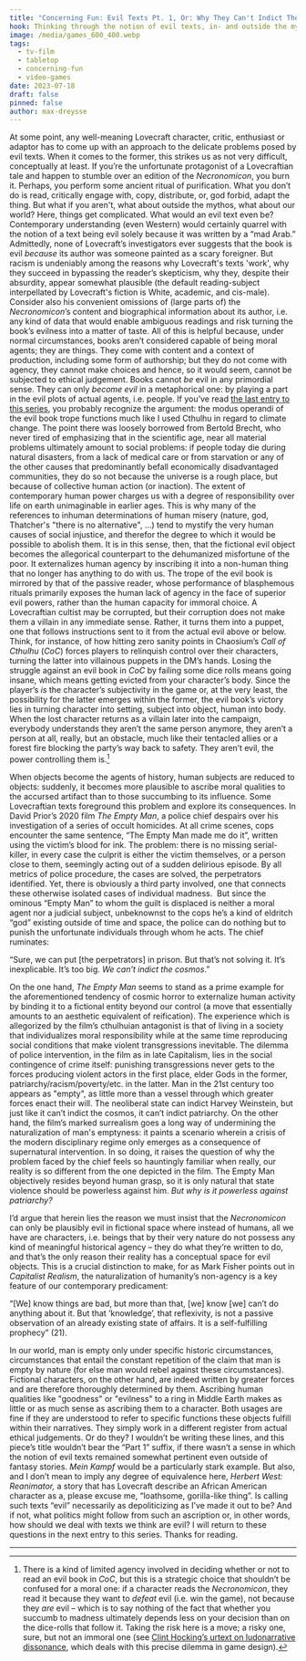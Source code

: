 ```yaml
---
title: "Concerning Fun: Evil Texts Pt. 1, Or: Why They Can't Indict The Cosmos"
hook: Thinking through the notion of evil texts, in- and outside the mythos
image: /media/games_600_400.webp
tags:
  - tv-film
  - tabletop
  - concerning-fun
  - video-games
date: 2023-07-18
draft: false
pinned: false
author: max-dreysse
---
```

At some point, any well-meaning Lovecraft character, critic, enthusiast or
adaptor has to come up with an approach to the delicate problems posed by evil
texts. When it comes to the former, this strikes us as not very difficult,
conceptually at least. If you’re the unfortunate protagonist of a Lovecraftian
tale and happen to stumble over an edition of the *Necronomicon*, you burn it.
Perhaps, you perform some ancient ritual of purification. What you don’t do is
read, critically engage with, copy, distribute, or, god forbid, adapt the
thing. But what if you aren't, what about outside the mythos, what
about our world? Here, things get complicated. What would an evil text even be?
Contemporary understanding (even Western) would certainly quarrel with the
notion of a text being evil solely because it was written by a “mad Arab.”
Admittedly, none of Lovecraft’s investigators ever suggests that the book is
evil *because* its author was someone painted as a scary foreigner. But racism
is undeniably among the reasons why Lovecraft's texts 'work', why they succeed
in bypassing the reader’s skepticism, why they, despite their absurdity, appear
somewhat plausible (the default reading-subject interpellated by Lovecraft's
fiction is White, academic, and cis-male). Consider also his convenient
omissions of (large parts of) the *Necronomicon*’s content and biographical
information about its author, i.e. any kind of data that would enable ambiguous
readings and risk turning the book’s evilness into a matter of taste. All of
this is helpful because, under normal circumstances, books aren’t considered
capable of being moral agents; they are things. They come with content and
a context of production, including some form of authorship; but they do not come with agency, they cannot make choices and hence, so it would seem, cannot be subjected to ethical judgement. Books cannot *be* evil
in any primordial sense. They can only *become evil* in a metaphorical one: by playing a part in the evil plots of actual agents, i.e. people. If you’ve read
[the last entry to this
series](https://adaptinglovecraft.com/submission/concerning-fun-some-notes-on-cthulhu-and-natural-history/),
you probably recognize the argument: the modus operandi of the evil book trope functions much like I used Cthulhu in regard to climate
change. The point there was loosely borrowed from Bertold Brecht, who never tired of emphasizing that in the scientific age, near all material problems ultimately amount to social problems: if people today die during natural disasters, from a lack of medical care or from starvation or any of the other causes that predominantly befall economically disadvantaged communities, they do so not because the universe is a rough place, but because of collective human action (or inaction). The extent of contemporary human power charges us with a degree of responsibility over life on earth unimaginable in earlier ages. This is why many of the references to inhuman determinations of human misery (nature, god, Thatcher's "there is no alternative", ...) tend to mystify the very human causes of social injustice, and therefor the degree to which it would be possible to abolish them. It is in this sense, then, that the fictional evil object becomes the allegorical counterpart to the dehumanized misfortune of the poor. It externalizes human agency by inscribing it into a non-human thing that no longer has anything to do with us. The
trope of the evil book is mirrored by that of the passive reader, whose
performance of blasphemous rituals primarily exposes the human lack of agency
in the face of superior evil powers, rather than the human capacity for immoral
choice. A Lovecraftian cultist may be corrupted, but their corruption does not
make them a villain in any immediate sense. Rather, it turns them into
a puppet, one that follows instructions sent to it from the actual evil above
or below. Think, for instance, of how hitting zero sanity points in Chaosium’s
*Call of Cthulhu* (*CoC*) forces players to relinquish control over their
characters, turning the latter into villainous puppets in the DM’s hands. Losing the struggle against an evil book in
*CoC* by failing some dice rolls means going insane, which means getting
evicted from your character’s body. Since the player’s *is* the character’s
subjectivity in the game or, at the very least, the possibility for the latter
emerges within the former, the evil book’s victory lies in turning character
into setting, subject into object, human into body. When the lost character
returns as a villain later into the campaign, everybody understands they aren’t
the same person anymore, they aren’t a person at all, really, but an obstacle,
much like their tentacled allies or a forest fire blocking the party’s way back
to safety. They aren’t evil, the power controlling them is.[^1]

When objects become the agents of history, human subjects are reduced to objects: suddenly, it becomes more plausible to ascribe moral qualities to the accursed artifact than to those succumbing to its influence. Some Lovecraftian texts foreground this problem and explore its consequences. In David Prior’s 2020 film *The Empty Man*, a police chief despairs
over his investigation of a series of occult homicides. At all crime scenes,
cops encounter the same sentence, “The Empty Man made me do it”, written using
the victim’s blood for ink. The problem: there is no missing serial-killer, in
every case the culprit is either the victim themselves, or a person close to
them, seemingly acting out of a sudden delirious episode. By all metrics of
police procedure, the cases are solved, the perpetrators identified. Yet, there
is obviously a third party involved, one that connects these otherwise isolated
cases of individual madness.  But since the ominous “Empty Man” to whom the
guilt is displaced is neither a moral agent nor a judicial subject, unbeknownst
to the cops he’s a kind of eldritch “god” existing outside of time and space,
the police can do nothing but to punish the unfortunate individuals through
whom he acts. The chief ruminates:

“Sure, we can put \[the perpetrators] in prison. But that’s not solving it.
It’s inexplicable. It’s too big. *We can’t indict the cosmos*.”

On the one hand, *The Empty Man* seems to stand as a prime example for the
aforementioned tendency of cosmic horror to externalize human activity by binding
it to a fictional entity beyond our control (a move that essentially amounts to an aesthetic equivalent of reification). The experience which is allegorized by the
film’s cthulhuian antagonist is that of living in a society that individualizes moral responsibility while at the same time reproducing social conditions that make violent transgressions inevitable. The dilemma of
police intervention, in the film as in late Capitalism, lies in the social
contingence of crime itself: punishing transgressions never gets to the forces
producing violent actors in the first place, elder Gods in the former,
patriarchy/racism/poverty/etc. in the latter. Man in the 21st century too appears as "empty", as little more than a vessel through which greater forces enact their will. The neoliberal state can
indict Harvey Weinstein, but just like it can’t indict the cosmos, it can’t
indict patriarchy. On the other hand, the film’s marked surrealism goes a long
way of undermining the naturalization of man's emptyness: it
paints a scenario wherein a crisis of the modern disciplinary regime only
emerges as a consequence of supernatural intervention. In so doing, it raises
the question of why the problem faced by the chief feels so hauntingly familiar
when really, our reality is so different from the one depicted in the film. The
Empty Man objectively resides beyond human grasp, so it is only natural that
state violence should be powerless against him. *But why is it powerless
against patriarchy?* 

I’d argue that herein lies the reason we must insist that
the *Necronomicon* can only be plausibly evil in fictional space where instead
of humans, all we have are characters, i.e. beings that by their very nature do
not possess any kind of meaningful historical agency – they do what they’re
written to do, and that’s the only reason their reality has a conceptual space
for evil objects. This is a crucial distinction to make, for as Mark Fisher
points out in *Capitalist Realism*, the naturalization of humanity’s non-agency
is a key feature of our contemporary predicament:

“\[We] know things are bad, but more than that, \[we] know \[we] can’t do
anything about it. But that ‘knowledge’, that reflexivity, is not a passive
observation of an already existing state of affairs. It is a self-fulfilling
prophecy” (21).

In our world, man is empty only under specific historic circumstances, circumstances that entail the constant repetition of the claim that man is empty by nature (for else man would rebel against these circumstances). Fictional characters, on the other hand, are indeed written by greater forces and are therefore thoroughly determined by them. Ascribing human qualities like "goodness" or "evilness" to a ring in Middle Earth makes as little or as much sense as ascribing them to a character. Both usages are fine if they are understood to refer to specific functions these objects fulfill within their narratives. They simply work in a different register from actual ethical judgements. Or do they? I wouldn’t be writing these lines, and this piece’s title wouldn’t bear the
“Part 1” suffix, if there wasn’t a sense in which the notion of evil texts
remained somewhat pertinent even outside of fantasy stories. *Mein Kampf* would
be a particularly stark example. But also, and I don’t mean to imply any degree
of equivalence here, *Herbert West: Reanimator,* a story that has Lovecraft
describe an African American character as a, please excuse me, “loathsome,
gorilla-like thing”. Is calling such texts “evil” necessarily as depoliticizing
as I’ve made it out to be? And if not, what politics might follow from such an
ascription or, in other words, how should we deal with texts we think are evil?
I will return to these questions in the next entry to this series. Thanks for
reading.

- - -

[^1]:
    There is a kind of limited agency involved in deciding whether or not to
    read an evil book in *CoC*, but this is a strategic choice that shouldn’t be
    confused for a moral one: if a character reads the *Necronomicon*, they read it
    because they want to *defeat* evil (i.e. win the game), not because they *are*
    evil – which is to say nothing of the fact that whether you succumb to madness
    ultimately depends less on your decision than on the dice-rolls that follow it.
    Taking the risk here is a move; a risky one, sure, but not an immoral one (see
    [Clint Hocking’s urtext on ludonarrative
    dissonance](https://clicknothing.typepad.com/click_nothing/2007/10/ludonarrative-d.html),
    which deals with this precise dilemma in game design).